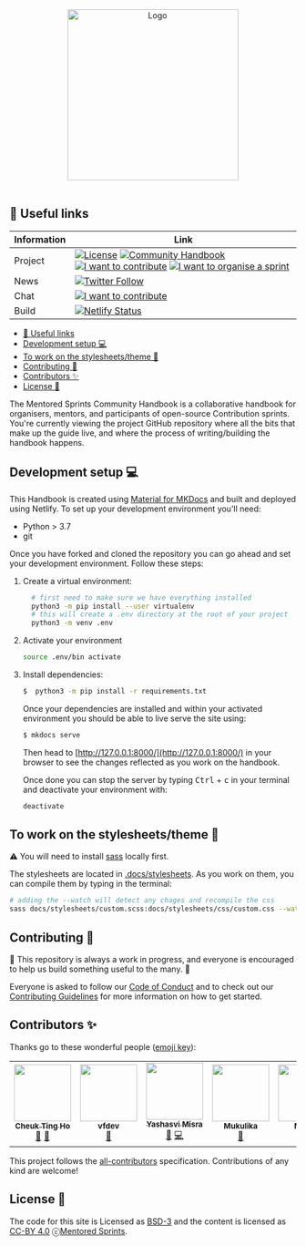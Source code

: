 
<div align="center">
 <img alt="Logo" src="./assets/logos/community_handbook_lilac.png" width="300" />
</div>
<br>

## :link: Useful links

Information | Link |
---------|----------|
Project | [![License](https://img.shields.io/badge/License-BSD%203--Clause-gray.svg?colorA=2D2A56&colorB=7A76C2&style=flat.svg)](https://opensource.org/licenses/BSD-3-Clause) [![Community Handbook](https://img.shields.io/badge/📖%20Read-the%20community%20handbook-gray.svg?colorA=2D2A56&colorB=5936D9&style=flat.svg)](https://mentored-sprints.netlify.app/) [![I want to contribute](https://img.shields.io/badge/⚡️-I%20want%20to%20contribute-gray.svg?colorA=2D2A56&colorB=5936D9&style=flat.svg)](https://github.com/pycon-mentored-sprints/community-handbook/blob/main/CONTRIBUTING.md) [![I want to organise a sprint](https://img.shields.io/badge/💻-I%20want%20to%20run%20a%20sprint-gray.svg?colorA=2D2A56&colorB=F24484&style=flat.svg)](https://www.mentored-sprints.dev/getstarted/) |
News | [![Twitter Follow](https://img.shields.io/twitter/follow/mentoredsprints?style=social)](https://twitter.com/mentoredsprints) |
Chat | [![I want to contribute](https://img.shields.io/badge/💬%20Chat-on%20Discord-gray.svg?colorA=2D2A56&colorB=0396A6&style=flat.svg)](https://mentored-sprints.netlify.app/) |
Build | [![Netlify Status](https://api.netlify.com/api/v1/badges/a346e877-a9e6-4cb8-a56b-22b791a3c734/deploy-status)](https://app.netlify.com/sites/mentored-sprints/deploys) |


- [:link: Useful links](#link-useful-links)
- [Development setup 💻](#development-setup-)
- [To work on the stylesheets/theme 🎨](#to-work-on-the-stylesheetstheme-)
- [Contributing 🤝](#contributing-)
- [Contributors ✨](#contributors-)
- [License 📄](#license-)

The Mentored Sprints Community Handbook is a collaborative handbook for organisers, mentors, and participants of open-source Contribution sprints.  You're currently viewing the project GitHub repository where all the bits that make up the guide live, and where the process of writing/building the handbook happens.

## Development setup 💻

This Handbook is created using [Material for MKDocs](https://squidfunk.github.io/mkdocs-material/) and built and deployed using Netlify.
To set up your development environment you'll need:

- Python > 3.7
- git

Once you have forked and cloned the repository you can go ahead and set your development environment. Follow these steps:

1. Create a virtual environment:

   ```sh
     # first need to make sure we have everything installed
     python3 -m pip install --user virtualenv
     # this will create a .env directory at the root of your project
     python3 -m venv .env
   ```

2. Activate your environment

   ```bash
   source .env/bin activate
   ```

3. Install dependencies:

   ```sh
   $  python3 -m pip install -r requirements.txt
   ```

   Once your dependencies are installed and within your activated environment you should be able to live serve the site using:

   ```sh
   $ mkdocs serve
   ```

   Then head to [http://127.0.0.1:8000/](http://127.0.0.1:8000/) in your browser to see the changes reflected as you work on the handbook.

   Once done you can stop the server by typing <kbd>Ctrl</kbd> + <kbd>c</kbd> in your terminal and deactivate your environment with:

   ```sh
   deactivate
   ```

## To work on the stylesheets/theme 🎨

:warning: You will need to install [sass](https://sass-lang.com/) locally first.

The stylesheets are located in [.docs/stylesheets](.docs/stylesheets). As you work on them, you can compile them by typing in the terminal:

```sh
# adding the --watch will detect any chages and recompile the css
sass docs/stylesheets/custom.scss:docs/stylesheets/css/custom.css --watch
```

## Contributing 🤝

:construction: This repository is always a work in progress, and everyone is encouraged to help us build something useful to the many. :construction:

Everyone is asked to follow our [Code of Conduct](https://mentored-sprints.dev/code-conduct/code-conduct/) and to check out our [Contributing Guidelines](./CONTRIBUTING.md) for more information on how to get started.

## Contributors ✨

Thanks go to these wonderful people ([emoji key](https://allcontributors.org/docs/en/emoji-key)):

<!-- ALL-CONTRIBUTORS-LIST:START - Do not remove or modify this section -->
<!-- prettier-ignore-start -->
<!-- markdownlint-disable -->
<table>
  <tr>
    <td align="center"><a href="http://cheuk.dev"><img src="https://avatars1.githubusercontent.com/u/28761465?v=4?s=100" width="100px;" alt=""/><br /><sub><b>Cheuk Ting Ho</b></sub></a><br /><a href="https://github.com/pycon-mentored-sprints/community-handbook/commits?author=Cheukting" title="Documentation">📖</a> <a href="#ideas-Cheukting" title="Ideas, Planning, & Feedback">🤔</a></td>
    <td align="center"><a href="https://github.com/vfdev-5"><img src="https://avatars0.githubusercontent.com/u/2459423?v=4?s=100" width="100px;" alt=""/><br /><sub><b>vfdev</b></sub></a><br /><a href="https://github.com/pycon-mentored-sprints/community-handbook/issues?q=author%3Avfdev-5" title="Bug reports">🐛</a></td>
    <td align="center"><a href="https://www.linkedin.com/in/yashasvi-misra-094511165/"><img src="https://avatars.githubusercontent.com/u/54177363?v=4?s=100" width="100px;" alt=""/><br /><sub><b>Yashasvi Misra</b></sub></a><br /><a href="#projectManagement-yashasvimisra2798" title="Project Management">📆</a> <a href="https://github.com/pycon-mentored-sprints/community-handbook/commits?author=yashasvimisra2798" title="Code">💻</a></td>
    <td align="center"><a href="https://mukulikapahari.medium.com"><img src="https://avatars.githubusercontent.com/u/60316606?v=4?s=100" width="100px;" alt=""/><br /><sub><b>Mukulika</b></sub></a><br /><a href="#maintenance-Mukulikaa" title="Maintenance">🚧</a></td>
    <td align="center"><a href="https://github.com/MeekaElla"><img src="https://avatars.githubusercontent.com/u/80059832?v=4?s=100" width="100px;" alt=""/><br /><sub><b>Meeka</b></sub></a><br /><a href="#maintenance-MeekaElla" title="Maintenance">🚧</a></td>
    <td align="center"><a href="http://trangology.github.io"><img src="https://avatars.githubusercontent.com/u/37827647?v=4?s=100" width="100px;" alt=""/><br /><sub><b>trangology</b></sub></a><br /><a href="https://github.com/pycon-mentored-sprints/community-handbook/commits?author=trangology" title="Code">💻</a></td>
    <td align="center"><a href="https://github.com/anitatea"><img src="https://avatars.githubusercontent.com/u/22034445?v=4?s=100" width="100px;" alt=""/><br /><sub><b>Anita Tran</b></sub></a><br /><a href="https://github.com/pycon-mentored-sprints/community-handbook/commits?author=anitatea" title="Code">💻</a></td>
  </tr>
</table>

<!-- markdownlint-restore -->
<!-- prettier-ignore-end -->

<!-- ALL-CONTRIBUTORS-LIST:END -->

This project follows the [all-contributors](https://github.com/all-contributors/all-contributors) specification. Contributions of any kind are welcome!

## License 📄

The code for this site is Licensed as [BSD-3](https://opensource.org/licenses/BSD-3-Clause) and the content is licensed as
[CC-BY 4.0](http://creativecommons.org/licenses/by/4.0/) ⓒ[Mentored Sprints][MS-website].

<!-- Links -->
[MS-website]: https://mentored-sprints.dev
[community-handbook-repo]: https://github.com/pycon-mentored-sprints/community-handbook

